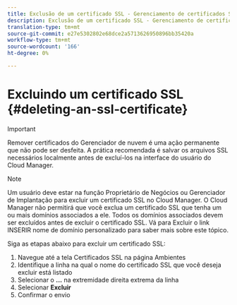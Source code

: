 ```yaml
---
title: Exclusão de um certificado SSL - Gerenciamento de certificados SSL
description: Exclusão de um certificado SSL - Gerenciamento de certificados SSL
translation-type: tm+mt
source-git-commit: e27e5302802e68dce2a5713626950896bb35420a
workflow-type: tm+mt
source-wordcount: '166'
ht-degree: 0%

---
```



# Excluindo um certificado SSL {#deleting-an-ssl-certificate}

>[!IMPORTANT]
>Remover certificados do Gerenciador de nuvem é uma ação permanente que não pode ser desfeita. A prática recomendada é salvar os arquivos SSL necessários localmente antes de excluí-los na interface do usuário do Cloud Manager.

>[!NOTE]
>Um usuário deve estar na função Proprietário de Negócios ou Gerenciador de Implantação para excluir um certificado SSL no Cloud Manager. O Cloud Manager não permitirá que você exclua um certificado SSL que tenha um ou mais domínios associados a ele.  Todos os domínios associados devem ser excluídos antes de excluir o certificado SSL. Vá para Excluir o link INSERIR nome de domínio personalizado para saber mais sobre este tópico.

Siga as etapas abaixo para excluir um certificado SSL:

1. Navegue até a tela Certificados SSL na página Ambientes
1. Identifique a linha na qual o nome do certificado SSL que você deseja excluir está listado
1. Selecionar o **...** na extremidade direita extrema da linha
1. Selecionar **Excluir**
1. Confirmar o envio
